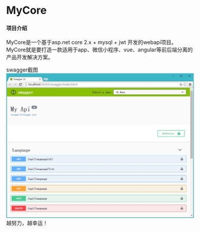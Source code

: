# MyCore

#### 项目介绍
MyCore是一个基于asp.net core 2.x + mysql + jwt 开发的webapi项目。<br/>
MyCore就是要打造一款适用于app、微信小程序、vue、angular等前后端分离的产品开发解决方案。

swagger截图
![](https://github.com/denggaopan/MyCore/blob/master/img/swagger.jpg)
越努力，越幸运！





